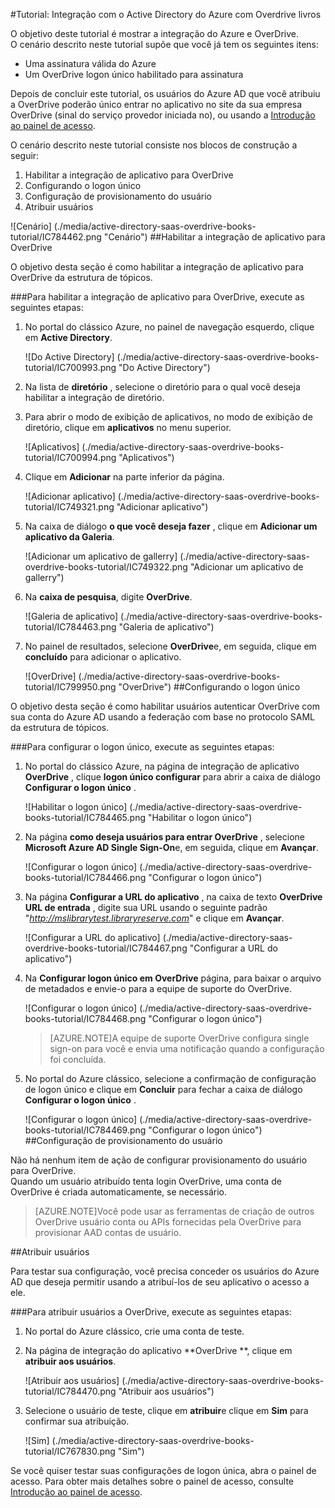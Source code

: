 <properties 
    pageTitle="Tutorial: Integração com o Active Directory do Azure com livros Overdrive | Microsoft Azure" 
    description="Saiba como usar Overdrive livros com o Azure Active Directory para habilitar o logon único, provisionamento automatizado e muito mais!" 
    services="active-directory" 
    authors="jeevansd"  
    documentationCenter="na" 
    manager="femila"/>
<tags 
    ms.service="active-directory" 
    ms.devlang="na" 
    ms.topic="article" 
    ms.tgt_pltfrm="na" 
    ms.workload="identity" 
    ms.date="09/29/2016" 
    ms.author="jeedes" />

#<a name="tutorial-azure-active-directory-integration-with-overdrive-books"></a>Tutorial: Integração com o Active Directory do Azure com Overdrive livros
  
O objetivo deste tutorial é mostrar a integração do Azure e OverDrive.  
O cenário descrito neste tutorial supõe que você já tem os seguintes itens:

-   Uma assinatura válida do Azure
-   Um OverDrive logon único habilitado para assinatura
  
Depois de concluir este tutorial, os usuários do Azure AD que você atribuiu a OverDrive poderão único entrar no aplicativo no site da sua empresa OverDrive (sinal do serviço provedor iniciada no), ou usando a [Introdução ao painel de acesso](active-directory-saas-access-panel-introduction.md).
  
O cenário descrito neste tutorial consiste nos blocos de construção a seguir:

1.  Habilitar a integração de aplicativo para OverDrive
2.  Configurando o logon único
3.  Configuração de provisionamento do usuário
4.  Atribuir usuários

![Cenário] (./media/active-directory-saas-overdrive-books-tutorial/IC784462.png "Cenário")
##<a name="enabling-the-application-integration-for-overdrive"></a>Habilitar a integração de aplicativo para OverDrive
  
O objetivo desta seção é como habilitar a integração de aplicativo para OverDrive da estrutura de tópicos.

###<a name="to-enable-the-application-integration-for-overdrive-perform-the-following-steps"></a>Para habilitar a integração de aplicativo para OverDrive, execute as seguintes etapas:

1.  No portal do clássico Azure, no painel de navegação esquerdo, clique em **Active Directory**.

    ![Do Active Directory] (./media/active-directory-saas-overdrive-books-tutorial/IC700993.png "Do Active Directory")

2.  Na lista de **diretório** , selecione o diretório para o qual você deseja habilitar a integração de diretório.

3.  Para abrir o modo de exibição de aplicativos, no modo de exibição de diretório, clique em **aplicativos** no menu superior.

    ![Aplicativos] (./media/active-directory-saas-overdrive-books-tutorial/IC700994.png "Aplicativos")

4.  Clique em **Adicionar** na parte inferior da página.

    ![Adicionar aplicativo] (./media/active-directory-saas-overdrive-books-tutorial/IC749321.png "Adicionar aplicativo")

5.  Na caixa de diálogo **o que você deseja fazer** , clique em **Adicionar um aplicativo da Galeria**.

    ![Adicionar um aplicativo de gallerry] (./media/active-directory-saas-overdrive-books-tutorial/IC749322.png "Adicionar um aplicativo de gallerry")

6.  Na **caixa de pesquisa**, digite **OverDrive**.

    ![Galeria de aplicativo] (./media/active-directory-saas-overdrive-books-tutorial/IC784463.png "Galeria de aplicativo")

7.  No painel de resultados, selecione **OverDrive**e, em seguida, clique em **concluído** para adicionar o aplicativo.

    ![OverDrive] (./media/active-directory-saas-overdrive-books-tutorial/IC799950.png "OverDrive")
##<a name="configuring-single-sign-on"></a>Configurando o logon único
  
O objetivo desta seção é como habilitar usuários autenticar OverDrive com sua conta do Azure AD usando a federação com base no protocolo SAML da estrutura de tópicos.

###<a name="to-configure-single-sign-on-perform-the-following-steps"></a>Para configurar o logon único, execute as seguintes etapas:

1.  No portal do clássico Azure, na página de integração de aplicativo **OverDrive** , clique **logon único configurar** para abrir a caixa de diálogo **Configurar o logon único** .

    ![Habilitar o logon único] (./media/active-directory-saas-overdrive-books-tutorial/IC784465.png "Habilitar o logon único")

2.  Na página **como deseja usuários para entrar OverDrive** , selecione **Microsoft Azure AD Single Sign-On**e, em seguida, clique em **Avançar**.

    ![Configurar o logon único] (./media/active-directory-saas-overdrive-books-tutorial/IC784466.png "Configurar o logon único")

3.  Na página **Configurar a URL do aplicativo** , na caixa de texto **OverDrive URL de entrada** , digite sua URL usando o seguinte padrão "*http://mslibrarytest.libraryreserve.com*" e clique em **Avançar**.

    ![Configurar a URL do aplicativo] (./media/active-directory-saas-overdrive-books-tutorial/IC784467.png "Configurar a URL do aplicativo")

4.  Na **Configurar logon único em OverDrive** página, para baixar o arquivo de metadados e envie-o para a equipe de suporte do OverDrive.

    ![Configurar o logon único] (./media/active-directory-saas-overdrive-books-tutorial/IC784468.png "Configurar o logon único")

    >[AZURE.NOTE]A equipe de suporte OverDrive configura single sign-on para você e envia uma notificação quando a configuração foi concluída.

5.  No portal do Azure clássico, selecione a confirmação de configuração de logon único e clique em **Concluir** para fechar a caixa de diálogo **Configurar o logon único** .

    ![Configurar o logon único] (./media/active-directory-saas-overdrive-books-tutorial/IC784469.png "Configurar o logon único")
##<a name="configuring-user-provisioning"></a>Configuração de provisionamento do usuário
  
Não há nenhum item de ação de configurar provisionamento do usuário para OverDrive.  
Quando um usuário atribuído tenta login OverDrive, uma conta de OverDrive é criada automaticamente, se necessário.

>[AZURE.NOTE]Você pode usar as ferramentas de criação de outros OverDrive usuário conta ou APIs fornecidas pela OverDrive para provisionar AAD contas de usuário.

##<a name="assigning-users"></a>Atribuir usuários
  
Para testar sua configuração, você precisa conceder os usuários do Azure AD que deseja permitir usando a atribuí-los de seu aplicativo o acesso a ele.

###<a name="to-assign-users-to-overdrive-perform-the-following-steps"></a>Para atribuir usuários a OverDrive, execute as seguintes etapas:

1.  No portal do Azure clássico, crie uma conta de teste.

2.  Na página de integração do aplicativo **OverDrive **, clique em **atribuir aos usuários**.

    ![Atribuir aos usuários] (./media/active-directory-saas-overdrive-books-tutorial/IC784470.png "Atribuir aos usuários")

3.  Selecione o usuário de teste, clique em **atribuir**e clique em **Sim** para confirmar sua atribuição.

    ![Sim] (./media/active-directory-saas-overdrive-books-tutorial/IC767830.png "Sim")
  
Se você quiser testar suas configurações de logon única, abra o painel de acesso. Para obter mais detalhes sobre o painel de acesso, consulte [Introdução ao painel de acesso](active-directory-saas-access-panel-introduction.md).